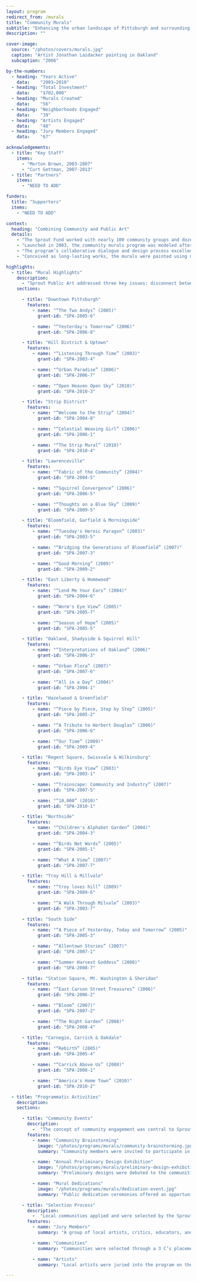 ```yaml
---
layout: program
redirect_from: /murals
title: "Community Murals"
subtitle: "Enhancing the urban landscape of Pittsburgh and surrounding communities of Allegheny County."
description: ""

cover-image:
  source: "/photos/covers/murals.jpg"
  caption: "Artist Jonathan Laidacker painting in Oakland"
  subcaption: "2006"

by-the-numbers:
  - heading: "Years Active"
    data:    "2003–2010"
  - heading: "Total Investment"
    data:    "$702,000"
  - heading: "Murals Created"
    data:    "56"
  - heading: "Neighborhoods Engaged"
    data:    "39"
  - heading: "Artists Engaged"
    data:    "48"
  - heading: "Jury Members Engaged"
    data:    "67"

acknowledgements:
  - title: "Key Staff"
    items:
      - "Morton Brown, 2003-2007"
      - "Curt Gettman, 2007-2013"
  - title: "Partners"
    items:
      - "NEED TO ADD"

funders:
  title: "Supporters"
  items:
    - "NEED TO ADD"

context:
  heading: "Combining Community and Public Art"
  details:
    - "The Sprout Fund worked with nearly 100 community groups and dozens of local artists to develop 56 large-scale works of public art."
    - "Launched in 2003, the community murals program was modeled after successful similar efforts in Philadelphia and other cities across the country. Through support from local foundations and corporations, Sprout enhanced the visual landscape of neighborhoods in Pittsburgh and the surrounding communities of Allegheny County—creating an always-open “museum without walls” of local artworks."
    - "The program’s collaborative dialogue and design process excelled at considering the people of the community, their history, and their vision for the future. The program also raised awareness about the important role that local artists can have in shaping communities, encouraging dialogue between communities and artists while contributing to neighborhood development. The program concluded in 2010 after largely achieving its goals of creating cooridors, concentrations, and coverage of murals throughout the area."
    - "Conceived as long-lasting works, the murals were painted using materials with a 20-year lifespan. However, as many murals were created in communities already in a state of change, some of Sprout's most prominent murals were later removed or lost to redevelopment."

highlights:
  - title: "Mural Highlights"
    description:
      - "Sprout Public Art addressed three key issues: disconnect between visual culture and day-to-day life, level of leadership and personal investment in the region’s neighborhoods, and the need to support the ideas and creativity of people living in the Pittsburgh region."
    sections:

      - title: "Downtown Pittsburgh"
        features:
          - name: "“The Two Andys” (2005)"
            grant-id: "SPA-2005-6"

          - name: "“Yesterday's Tomorrow” (2006)"
            grant-id: "SPA-2006-8"

      - title: "Hill District & Uptown"
        features:
          - name: "“Listening Through Time” (2003)"
            grant-id: "SPA-2003-4"

          - name: "“Urban Paradise” (2006)"
            grant-id: "SPA-2006-7"

          - name: "“Open Heaven Open Sky” (2010)"
            grant-id: "SPA-2010-3"

      - title: "Strip District"
        features:
          - name: "“Welcome to the Strip” (2004)"
            grant-id: "SPA-2004-8"

          - name: "“Celestial Weaving Girl” (2006)"
            grant-id: "SPA-2006-1"

          - name: "“The Strip Mural” (2010)"
            grant-id: "SPA-2010-4"

      - title: "Lawrenceville"
        features:
          - name: "“Fabric of the Community” (2004)"
            grant-id: "SPA-2004-5"

          - name: "“Squirrel Convergence” (2006)"
            grant-id: "SPA-2006-5"

          - name: "“Thoughts on a Blue Sky” (2009)"
            grant-id: "SPA-2009-5"

      - title: "Bloomfield, Garfield & Morningside"
        features:
          - name: "“Tuesday's Heroic Paragon” (2003)"
            grant-id: "SPA-2003-5"

          - name: "“Bridging the Generations of Bloomfield” (2007)"
            grant-id: "SPA-2007-3"

          - name: "“Good Morning” (2009)"
            grant-id: "SPA-2009-2"

      - title: "East Liberty & Homewood"
        features:
          - name: "“Lend Me Your Ears” (2004)"
            grant-id: "SPA-2004-6"

          - name: "“Worm's Eye View” (2005)"
            grant-id: "SPA-2005-7"

          - name: "“Season of Hope” (2005)"
            grant-id: "SPA-2005-5"

      - title: "Oakland, Shadyside & Squirrel Hill"
        features:
          - name: "“Interpretations of Oakland” (2006)"
            grant-id: "SPA-2006-3"

          - name: "“Urban Flora” (2007)"
            grant-id: "SPA-2007-6"

          - name: "“All in a Day” (2004)"
            grant-id: "SPA-2004-1"

      - title: "Hazelwood & Greenfield"
        features:
          - name: "“Piece by Piece, Step by Step” (2005)"
            grant-id: "SPA-2005-2"

          - name: "“A Tribute to Herbert Douglas” (2006)"
            grant-id: "SPA-2006-6"

          - name: "“Our Time” (2009)"
            grant-id: "SPA-2009-4"

      - title: "Regent Square, Swissvale & Wilkinsburg"
        features:
          - name: "“Birds Eye View” (2003)"
            grant-id: "SPA-2003-1"

          - name: "“Trainscape: Community and Industry” (2007)"
            grant-id: "SPA-2007-5"

          - name: "“10,000” (2010)"
            grant-id: "SPA-2010-1"

      - title: "Northside"
        features:
          - name: "“Children's Alphabet Garden” (2004)"
            grant-id: "SPA-2004-3"

          - name: "“Birds Not Words” (2005)"
            grant-id: "SPA-2005-1"

          - name: "“What A View” (2007)"
            grant-id: "SPA-2007-7"

      - title: "Troy Hill & Millvale"
        features:
          - name: "“troy loves hill” (2009)"
            grant-id: "SPA-2009-6"

          - name: "“A Walk Through Milvale” (2003)"
            grant-id: "SPA-2003-7"

      - title: "South Side"
        features:
          - name: "“A Piece of Yesterday, Today and Tomorrow” (2005)"
            grant-id: "SPA-2005-3"

          - name: "“Allentown Stories” (2007)"
            grant-id: "SPA-2007-1"

          - name: "“Summer Harvest Goddess” (2008)"
            grant-id: "SPA-2008-7"

      - title: "Station Square, Mt. Washington & Sheridan"
        features:
          - name: "“East Carson Street Treasures” (2006)"
            grant-id: "SPA-2006-2"

          - name: "“Bloom” (2007)"
            grant-id: "SPA-2007-2"

          - name: "“The Night Garden” (2008)"
            grant-id: "SPA-2008-4"

      - title: "Carnegie, Carrick & Oakdale"
        features:
          - name: "“Rebirth” (2005)"
            grant-id: "SPA-2005-4"

          - name: "“Carrick Above Us” (2008)"
            grant-id: "SPA-2008-1"

          - name: "“America's Home Town” (2010)"
            grant-id: "SPA-2010-2"

  - title: "Programmatic Activities"
    description:
    sections:

      - title: "Community Events"
        description:
          -  "The concept of community engagement was central to Sprout’s vision for site-specific public art. Community members were engaged multiple times throughout the process to ensure that the final design reflected and incorporated the voices of residents."
        features:
          - name: "Community Brainstorming"
            image: "/photos/programs/murals/community-brainstorming.jpg"
            summary: "Community members were invited to participate in a facilitated brainstorming session. The resulting notes were made available to artists to use as for their preliminary designs."

          - name: "Annual Preliminary Design Exhibition"
            image: "/photos/programs/murals/preliminary-design-exhibition.jpg"
            summary: "Preliminary designs were debuted to the communities through an annual show that showcased the designs in a gallery setting."

          - name: "Mural Dedications"
            image: "/photos/programs/murals/dedication-event.jpg"
            summary: "Public dedication ceremonies offered an opportunity for Sprout to formally present the murals to the communities and acknowledge the artists and community partners for their contributions."

      - title: "Selection Process"
        description:
          -  "Local communities applied and were selected by the Sprout Public Art Advisory Committee to receive murals. This group also juried artists into the program who were then placed in competition for the selected community mural sites."
        features:
          - name: "Jury Members"
            summary: "A group of local artists, critics, educators, and other community stakeholders made up the jury that selected the pool of artists to participate in each year’s program."

          - name: "Communities"
            summary: "Communities were selected through a 3 C’s placement strategy: Coverage, Corridor, and Concentration. Engaging a variety of neighborhoods was also a key part of the process."

          - name: "Artists"
            summary: "Local artists were juried into the program on the strength of their portfolios as well as their experience doing murals or large scale art."

---
```

